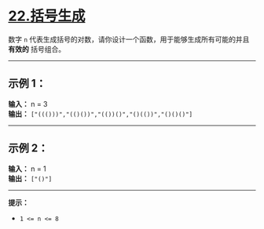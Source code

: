 # [22.括号生成](https://leetcode.cn/problems/generate-parentheses/description)

数字 `n` 代表生成括号的对数，请你设计一个函数，用于能够生成所有可能的并且 **有效的** 括号组合。

 ---

## 示例 1：

**输入：** n = 3  
**输出：** `["((()))","(()())","(())()","()(())","()()()"]`

---

## 示例 2：

**输入：** n = 1  
**输出：** `["()"]`

---

**提示：**

* `1 <= n <= 8`
